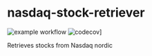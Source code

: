 # nasdaq-stock-retriever
![example workflow](https://github.com/hampusadamsson/nasdaq-stock-retriever/actions/workflows/go.yml/badge.svg)
![codecov](https://codecov.io/gh/hampusadamsson/nasdaq-stock-retriever/branch/main/graph/badge.svg)]

Retrieves stocks from Nasdaq nordic 
